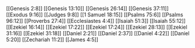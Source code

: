 [[Genesis 2:8]]
[[Genesis 13:10]]
[[Genesis 26:14]]
[[Genesis 37:11]]
[[Exodus 9:16]]
[[Judges 9:8]]
[[1 Samuel 18:15]]
[[Psalms 75:6]]
[[Psalms 96:12]]
[[Proverbs 27:4]]
[[Ecclesiastes 4:4]]
[[Isaiah 51:3]]
[[Isaiah 55:12]]
[[Ezekiel 16:14]]
[[Ezekiel 17:22]]
[[Ezekiel 17:24]]
[[Ezekiel 28:13]]
[[Ezekiel 31:16]]
[[Ezekiel 31:18]]
[[Daniel 2:21]]
[[Daniel 2:37]]
[[Daniel 4:22]]
[[Daniel 5:20]]
[[Zechariah 11:2]]
[[James 4:5]]
